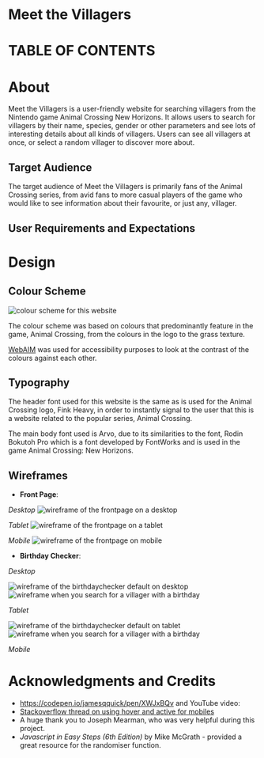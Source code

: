 # Meet the Villagers

# TABLE OF CONTENTS 

 
# About 
Meet the Villagers is a user-friendly website for searching villagers from the Nintendo game Animal Crossing New Horizons. It allows users to search for villagers by their name, species, gender or other parameters and see lots of interesting details about all kinds of villagers. Users can see all villagers at once, or select a random villager to discover more about. 

## Target Audience 
The target audience of Meet the Villagers is primarily fans of the Animal Crossing series, from avid fans to more casual players of the game who would like to see information about their favourite, or just any, villager. 

## User Requirements and Expectations

# Design 

## Colour Scheme 
![colour scheme for this website](images/Meet%20the%20Villagers.png)

The colour scheme was based on colours that predominantly feature in the game, Animal Crossing, from the colours in the logo to the grass texture. 

[WebAIM](https://webaim.org/resources/contrastchecker/) was used for accessibility purposes to look at the contrast of the colours against each other.

## Typography 

The header font used for this website is the same as is used for the Animal Crossing logo, Fink Heavy, in order to instantly signal to the user that this is a website related to the popular series, Animal Crossing. 

The main body font used is Arvo, due to its similarities to the font, Rodin Bokutoh Pro which is a font developed by FontWorks and is used in the game Animal Crossing: New Horizons. 



## Wireframes 

* **Front Page**:

_Desktop_
![wireframe of the frontpage on a desktop](images/frontpagedesktop.png)

_Tablet_
![wireframe of the frontpage on a tablet](images/frontpagetablet.png)

_Mobile_
![wireframe of the frontpage on mobile](images/frontpagemobile.png)


* **Birthday Checker**: 

_Desktop_

![wireframe of the birthdaychecker default on desktop](images/birthdaycheckerdesktop.png)
![wireframe when you search for a villager with a birthday](images/birthdaycheckerbdaydesktop.png)

_Tablet_

![wireframe of the birthdaychecker default on tablet](images/birthdaycheckertablet.png)
![wireframe when you search for a villager with a birthday](images/birthdaycheckersuccess.png)

_Mobile_ 




# Acknowledgments and Credits

* https://codepen.io/jamesqquick/pen/XWJxBQv and YouTube video: 
* [Stackoverflow thread on using hover and active for mobiles](https://stackoverflow.com/questions/22559756/changing-hover-to-touch-click-for-mobile-devices) 
* A huge thank you to Joseph Mearman, who was very helpful during this project. 
* _Javascript in Easy Steps (6th Edition)_ by Mike McGrath - provided a great resource for the randomiser function. 

